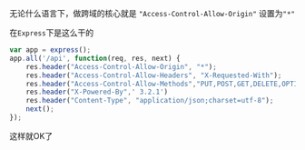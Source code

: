 无论什么语言下，做跨域的核心就是 `"Access-Control-Allow-Origin"` 设置为`"*"`

在`Express`下是这么干的

```javascript
var app = express();
app.all('/api', function(req, res, next) {
    res.header("Access-Control-Allow-Origin", "*");
    res.header("Access-Control-Allow-Headers", "X-Requested-With");
    res.header("Access-Control-Allow-Methods","PUT,POST,GET,DELETE,OPTIONS");
    res.header("X-Powered-By",' 3.2.1')
    res.header("Content-Type", "application/json;charset=utf-8");
    next();
});
```

这样就OK了